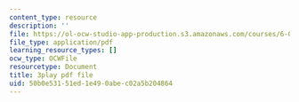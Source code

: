 ```yaml
---
content_type: resource
description: ''
file: https://ol-ocw-studio-app-production.s3.amazonaws.com/courses/6-042j-mathematics-for-computer-science-spring-2015/50b0e53151ed1e490abec02a5b204864_o57CTwt1-ck.pdf
file_type: application/pdf
learning_resource_types: []
ocw_type: OCWFile
resourcetype: Document
title: 3play pdf file
uid: 50b0e531-51ed-1e49-0abe-c02a5b204864
---
```

